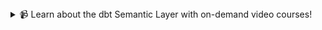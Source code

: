 <details>
<summary>📹 Learn about the dbt Semantic Layer with on-demand video courses!</summary>

Explore our [dbt Semantic Layer on-demand course](https://learn.getdbt.com/courses/semantic-layer) to learn how to define and query metrics in your dbt project.

Additionally, dive into mini-courses for querying the dbt Semantic Layer in your favorite tools: [Tableau (beta)](https://learn.getdbt.com/courses/tableau-querying-the-semantic-layer), [Hex](https://learn.getdbt.com/courses/hex-querying-the-semantic-layer), and [Mode](https://learn.getdbt.com/courses/mode-querying-the-semantic-layer).

</details>
